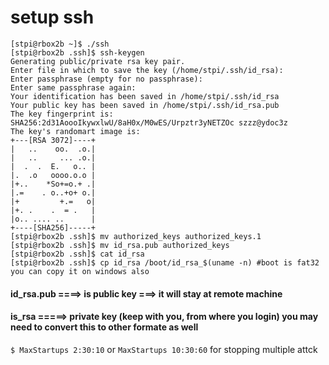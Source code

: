 # setup ssh
    
    [stpi@rbox2b ~]$ ./ssh
    [stpi@rbox2b .ssh]$ ssh-keygen
    Generating public/private rsa key pair.
    Enter file in which to save the key (/home/stpi/.ssh/id_rsa):
    Enter passphrase (empty for no passphrase):
    Enter same passphrase again:
    Your identification has been saved in /home/stpi/.ssh/id_rsa
    Your public key has been saved in /home/stpi/.ssh/id_rsa.pub
    The key fingerprint is:
    SHA256:2d31AoooIkywxlwU/8aH0x/M0wES/Urpztr3yNETZOc szzz@ydoc3z
    The key's randomart image is:
    +---[RSA 3072]----+
    |   ..    oo.  .o.|
    |   ..     ... .o.|
    |  .  .  E.   o.. |
    |.  .o   oooo.o.o |
    |+..    *So+=o.+ .|
    |.=    . o..+o+ o.|
    |+         +.=   o|
    |+. .    .  = .   |
    |o.. .... ..      |
    +----[SHA256]-----+
    [stpi@rbox2b .ssh]$ mv authorized_keys authorized_keys.1
    [stpi@rbox2b .ssh]$ mv id_rsa.pub authorized_keys
    [stpi@rbox2b .ssh]$ cat id_rsa
    [stpi@rbox2b .ssh]$ cp id_rsa /boot/id_rsa_$(uname -n) #boot is fat32 you can copy it on windows also

#### id_rsa.pub ====> is public key ===> it will stay at remote machine 
#### is_rsa =====> private key (keep with you, from where you login) you may need to convert this to other formate as well



`$ MaxStartups 2:30:10` or `MaxStartups 10:30:60` for stopping multiple attck 
